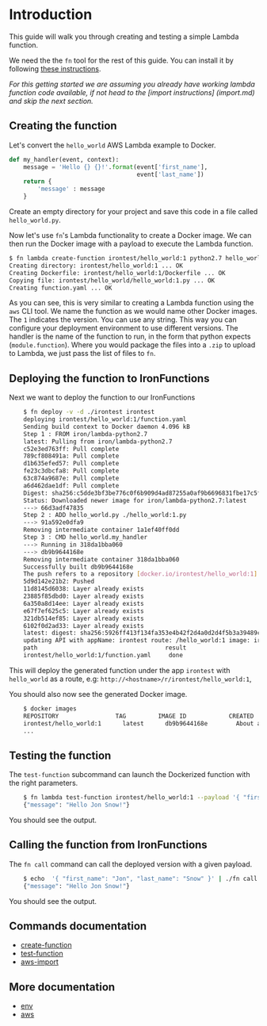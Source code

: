 # Introduction

This guide will walk you through creating and testing a simple Lambda function.

We need the the `fn` tool for the rest of this guide. You can install it
by following [these instructions](https://github.com/treeder/function/fn).

*For this getting started we are assuming you already have working lambda function code available, if not head to the [import instructions] (import.md) and skip the next section.*

## Creating the function

Let's convert the `hello_world` AWS Lambda example to Docker.

```python
def my_handler(event, context):
    message = 'Hello {} {}!'.format(event['first_name'],
                                    event['last_name'])
    return {
        'message' : message
    }
```

Create an empty directory for your project and save this code in a file called
`hello_world.py`.

Now let's use `fn`'s Lambda functionality to create a Docker image. We can
then run the Docker image with a payload to execute the Lambda function.

```sh
$ fn lambda create-function irontest/hello_world:1 python2.7 hello_world.my_handler hello_world.py
Creating directory: irontest/hello_world:1 ... OK
Creating Dockerfile: irontest/hello_world:1/Dockerfile ... OK
Copying file: irontest/hello_world/hello_world:1.py ... OK
Creating function.yaml ... OK
```

As you can see, this is very similar to creating a Lambda function using the
`aws` CLI tool. We name the function as we would name other Docker images. The
`1` indicates the version. You can use any string. This way you can configure
your deployment environment to use different versions. The handler is
the name of the function to run, in the form that python expects
(`module.function`). Where you would package the files into a `.zip` to upload
to Lambda, we just pass the list of files to `fn`.

## Deploying the function to IronFunctions

Next we want to deploy the function to our IronFunctions
```sh
    $ fn deploy -v -d ./irontest irontest
    deploying irontest/hello_world:1/function.yaml
    Sending build context to Docker daemon 4.096 kB
    Step 1 : FROM iron/lambda-python2.7
    latest: Pulling from iron/lambda-python2.7
    c52e3ed763ff: Pull complete
    789cf808491a: Pull complete
    d1b635efed57: Pull complete
    fe23c3dbcfa8: Pull complete
    63c874a9687e: Pull complete
    a6d462dae1df: Pull complete
    Digest: sha256:c5dde3bf3be776c0f6b909d4ad87255a0af9b6696831fbe17c5f659655a0494a
    Status: Downloaded newer image for iron/lambda-python2.7:latest
    ---> 66d3adf47835
    Step 2 : ADD hello_world.py ./hello_world:1.py
    ---> 91a592e0dfa9
    Removing intermediate container 1a1ef40ff0dd
    Step 3 : CMD hello_world.my_handler
    ---> Running in 318da1bba060
    ---> db9b9644168e
    Removing intermediate container 318da1bba060
    Successfully built db9b9644168e
    The push refers to a repository [docker.io/irontest/hello_world:1]
    5d9d142e21b2: Pushed
    11d8145d6038: Layer already exists
    23885f85dbd0: Layer already exists
    6a350a8d14ee: Layer already exists
    e67f7ef625c5: Layer already exists
    321db514ef85: Layer already exists
    6102f0d2ad33: Layer already exists
    latest: digest: sha256:5926ff413f134fa353e4b42f2d4a0d2d4f5b3a39489cfdf6dd5b4a63c4e40dee size: 1784
    updating API with appName: irontest route: /hello_world:1 image: irontest/hello_world:1
    path                                    result
    irontest/hello_world:1/function.yaml     done
```

This will deploy the generated function under the app `irontest` with `hello_world` as a route, e.g:
`http://<hostname>/r/irontest/hello_world:1`,

You should also now see the generated Docker image.

```sh
    $ docker images
    REPOSITORY                TAG         IMAGE ID            CREATED              VIRTUAL SIZE
    irontest/hello_world:1      latest      db9b9644168e        About a minute ago   108.4 MB
    ...
```

## Testing the function

The `test-function` subcommand can launch the Dockerized function with the
right parameters.

```sh
    $ fn lambda test-function irontest/hello_world:1 --payload '{ "first_name": "Jon", "last_name": "Snow" }'
    {"message": "Hello Jon Snow!"}
```

You should see the output.

## Calling the function from IronFunctions

The `fn call` command can call the deployed version with a given payload.

```sh
    $ echo  '{ "first_name": "Jon", "last_name": "Snow" }' | ./fn call irontest /hello_world:1
    {"message": "Hello Jon Snow!"}
```

You should see the output.


## Commands documentation
* [create-function](create.md)
* [test-function](test.md)
* [aws-import](import.md)

## More documentation
* [env](environment.md)
* [aws](aws.md)